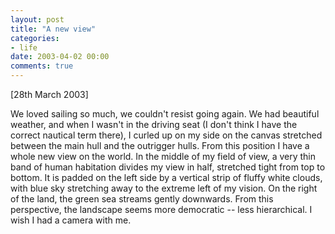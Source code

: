 ```yaml
---
layout: post
title: "A new view"
categories:
- life
date: 2003-04-02 00:00
comments: true
---
```


<p>[28th March 2003]</p>

<p>We loved sailing so much, we couldn't resist going again. We had beautiful weather, and when I wasn't in the driving seat (I don't think I have the correct nautical term there), I curled up on my side on the canvas stretched between the main hull and the outrigger hulls. From this position I have a whole new view on the world. In the middle of my field of view, a very thin band of human habitation divides my view in half, stretched tight from top to bottom. It is padded on the left side by a vertical strip of fluffy white clouds, with blue sky stretching away to the extreme left of my vision. On the right of the land, the green sea streams gently downwards. From this perspective, the landscape seems more democratic -- less hierarchical. I wish I had a camera with me.</p>


